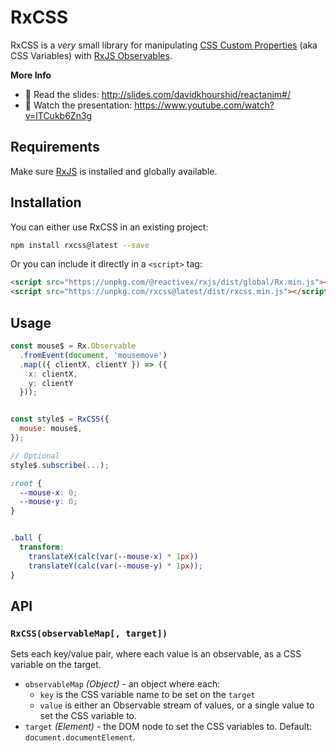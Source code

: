 # RxCSS

RxCSS is a _very_ small library for manipulating [CSS Custom Properties](https://www.w3.org/TR/css-variables/) (aka CSS Variables) with [RxJS Observables](http://reactivex.io/rxjs/).

**More Info**

- :book: Read the slides: http://slides.com/davidkhourshid/reactanim#/
- :movie_camera: Watch the presentation: https://www.youtube.com/watch?v=lTCukb6Zn3g

## Requirements

Make sure [RxJS](https://github.com/ReactiveX/rxjs) is installed and globally available.

## Installation

You can either use RxCSS in an existing project:

```bash
npm install rxcss@latest --save
```

Or you can include it directly in a `<script>` tag:
```html
<script src="https://unpkg.com/@reactivex/rxjs/dist/global/Rx.min.js"></script>
<script src="https://unpkg.com/rxcss@latest/dist/rxcss.min.js"></script>
```

## Usage

```js
const mouse$ = Rx.Observable
  .fromEvent(document, 'mousemove')
  .map(({ clientX, clientY }) => ({
    x: clientX,
    y: clientY
  }));


const style$ = RxCSS({
  mouse: mouse$,
});

// Optional
style$.subscribe(...);
```

```css
:root {
  --mouse-x: 0;
  --mouse-y: 0;
}


.ball {
  transform:
    translateX(calc(var(--mouse-x) * 1px))
    translateY(calc(var(--mouse-y) * 1px));
}
```

## API

### `RxCSS(observableMap[, target])`
Sets each key/value pair, where each value is an observable, as a CSS variable on the target.

- `observableMap` _(Object)_ - an object where each:
  - `key` is the CSS variable name to be set on the `target`
  - `value` is either an Observable stream of values, or a single value to set the CSS variable to.
- `target` _(Element)_ - the DOM node to set the CSS variables to. Default: `document.documentElement`.
